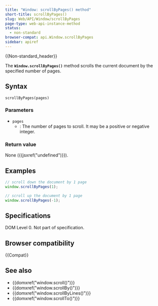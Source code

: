 ```yaml
---
title: "Window: scrollByPages() method"
short-title: scrollByPages()
slug: Web/API/Window/scrollByPages
page-type: web-api-instance-method
status:
  - non-standard
browser-compat: api.Window.scrollByPages
sidebar: apiref
---
```


{{Non-standard_header}}

The **`Window.scrollByPages()`** method scrolls the current
document by the specified number of pages.

## Syntax

```js-nolint
scrollByPages(pages)
```

### Parameters

- `pages`
  - : The number of pages to scroll. It may be a positive or
    negative integer.

### Return value

None ({{jsxref("undefined")}}).

## Examples

```js
// scroll down the document by 1 page
window.scrollByPages(1);

// scroll up the document by 1 page
window.scrollByPages(-1);
```

## Specifications

DOM Level 0. Not part of specification.

## Browser compatibility

{{Compat}}

## See also

- {{domxref("window.scroll()")}}
- {{domxref("window.scrollBy()")}}
- {{domxref("window.scrollByLines()")}}
- {{domxref("window.scrollTo()")}}
